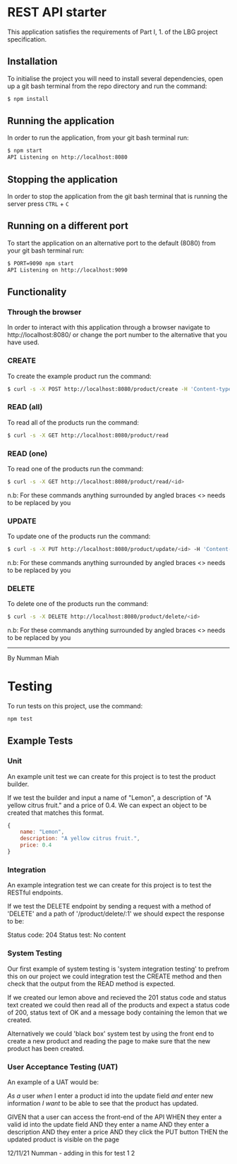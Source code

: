 # REST API starter

This application satisfies the requirements of Part I, 1. of the LBG project specification.

## Installation

To initialise the project you will need to install several dependencies, open up a git bash terminal from the repo directory and run the command:

~~~ bash
$ npm install
~~~

## Running the application

In order to run the application, from your git bash terminal run:

~~~ bash
$ npm start
API Listening on http://localhost:8080
~~~

## Stopping the application

In order to stop the application from the git bash terminal that is running the server press ``CTRL`` + ``C``

## Running on a different port

To start the application on an alternative port to the default (8080) from your git bash terminal run:

~~~ bash
$ PORT=9090 npm start
API Listening on http://localhost:9090
~~~

## Functionality

### Through the browser

In order to interact with this application through a browser navigate to http://localhost:8080/ or change the port number to the alternative that you have used.

### CREATE

To create the example product run the command:

~~~ bash
$ curl -s -X POST http://localhost:8080/product/create -H 'Content-type:application/json' -d '{"name":"example product", "description":"this is an example", "price":9.99}'
~~~

### READ (all)

To read all of the products run the command:

~~~ bash
$ curl -s -X GET http://localhost:8080/product/read
~~~

### READ (one)

To read one of the products run the command:

~~~ bash
$ curl -s -X GET http://localhost:8080/product/read/<id>
~~~

n.b: For these commands anything surrounded by angled braces <> needs to be replaced by you

### UPDATE

To update one of the products run the command:

~~~ bash
$ curl -s -X PUT http://localhost:8080/product/update/<id> -H 'Content-type:application/json'  -d '{"name":"updated product", "description":"its brand new", "price":99.99}'
~~~

n.b: For these commands anything surrounded by angled braces <> needs to be replaced by you

### DELETE

To delete one of the products run the command:

~~~ bash
$ curl -s -X DELETE http://localhost:8080/product/delete/<id>
~~~

n.b: For these commands anything surrounded by angled braces <> needs to be replaced by you

---

By Numman Miah 

# Testing

To run tests on this project, use the command:

~~~ bash
npm test
~~~

## Example Tests

### Unit

An example unit test we can create for this project is to test
the product builder.

If we test the builder and input a name of "Lemon", a description of "A yellow citrus fruit." and a price of 0.4. We can expect an object to be created that matches this format. 

~~~javascript
{
    name: "Lemon",
    description: "A yellow citrus fruit.",
    price: 0.4
}
~~~

### Integration

An example integration test we can create for this project is to test the RESTful endpoints.

If we test the DELETE endpoint by sending a request with a method of 'DELETE' and a path of '/product/delete/:1' we should expect the response to be:

Status code: 204
Status test: No content

### System Testing

Our first example of system testing is 'system integration testing' to prefrom this on our project we could integration test the CREATE method and then check that the output from the READ method is expected.

If we created our lemon above and recieved the 201 status code and status text created we could then read all of the products and expect a status code of 200, status text of OK and a message body containing the lemon that we created. 

Alternatively we could 'black box' system test by using the front end to create a new product and reading the page to make sure that the new product has been created. 

### User Acceptance Testing (UAT)

An example of a UAT would be:

*As a* user
*when* I enter a product id into the update field
*and* enter new information
*I want* to be able to see that the product has updated.

GIVEN that a user can access the front-end of the API
WHEN they enter a valid id into the update field
AND they enter a name
AND they enter a description
AND they enter a price
AND they click the PUT button
THEN the updated product is visible on the page

12/11/21 Numman - adding in this for test 1 2


